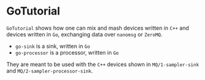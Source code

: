# GoTutorial

`GoTutorial` shows how one can mix and mash devices written in `C++` and devices written in `Go`, exchanging data over `nanomsg` or `ZeroMQ`.

- `go-sink` is a sink, written in `Go`
- `go-processor` is a processor, written in `Go`

They are meant to be used with the `C++` devices shown in `MQ/1-sampler-sink` and `MQ/2-sampler-processor-sink`.


